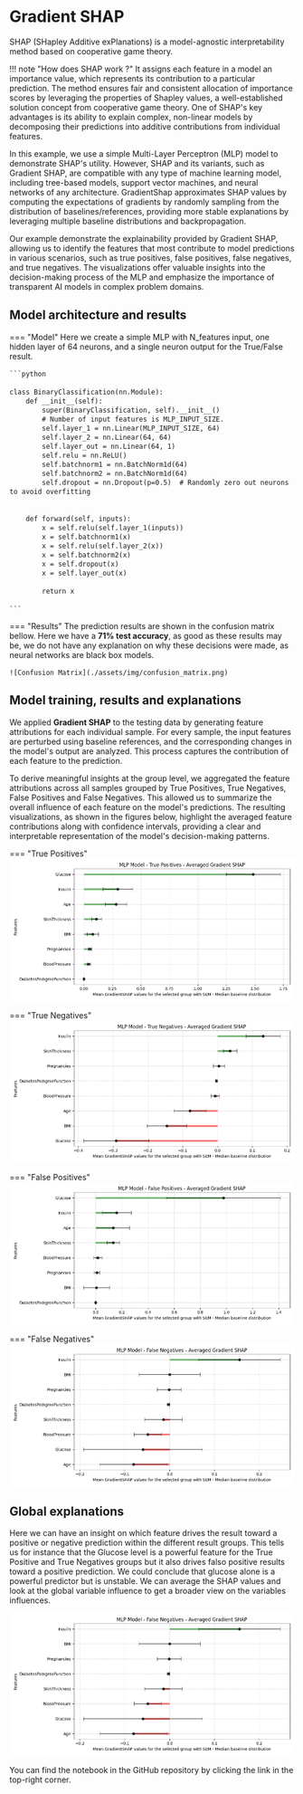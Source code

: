 # Gradient SHAP


SHAP (SHapley Additive exPlanations) is a model-agnostic interpretability method based on cooperative game theory. 

!!! note "How does SHAP work ?"
    It assigns each feature in a model an importance value, which represents its contribution to a particular prediction. The method ensures fair and consistent allocation of importance scores by leveraging the properties of Shapley values, a well-established solution concept from cooperative game theory. One of SHAP's key advantages is its ability to explain complex, non-linear models by decomposing their predictions into additive contributions from individual features.

In this example, we use a simple Multi-Layer Perceptron (MLP) model to demonstrate SHAP's utility. However, SHAP and its variants, such as Gradient SHAP, are compatible with any type of machine learning model, including tree-based models, support vector machines, and neural networks of any architecture. GradientShap approximates SHAP values by computing the expectations of gradients by randomly sampling from the distribution of baselines/references, providing more stable explanations by leveraging multiple baseline distributions and backpropagation.

Our example demonstrate the explainability provided by Gradient SHAP, allowing us to identify the features that most contribute to model predictions in various scenarios, such as true positives, false positives, false negatives, and true negatives. The visualizations offer valuable insights into the decision-making process of the MLP and emphasize the importance of transparent AI models in complex problem domains. 



## Model architecture and results

=== "Model"
    Here we create a simple MLP with N_features input, one hidden layer of 64 neurons, and a single neuron output for the True/False result. 

    ```python

    class BinaryClassification(nn.Module):
        def __init__(self):
            super(BinaryClassification, self).__init__()
            # Number of input features is MLP_INPUT_SIZE.
            self.layer_1 = nn.Linear(MLP_INPUT_SIZE, 64) 
            self.layer_2 = nn.Linear(64, 64)
            self.layer_out = nn.Linear(64, 1) 
            self.relu = nn.ReLU()
            self.batchnorm1 = nn.BatchNorm1d(64)
            self.batchnorm2 = nn.BatchNorm1d(64)
            self.dropout = nn.Dropout(p=0.5)  # Randomly zero out neurons to avoid overfitting

            
        def forward(self, inputs):
            x = self.relu(self.layer_1(inputs))
            x = self.batchnorm1(x)
            x = self.relu(self.layer_2(x))
            x = self.batchnorm2(x)
            x = self.dropout(x)
            x = self.layer_out(x)
            
            return x

    ```

=== "Results"
    The prediction results are shown in the confusion matrix bellow. Here we have a **71% test accuracy**, as good as these results may be, we do not have any explanation on why these decisions were made, as neural networks are black box models. 

    ![Confusion Matrix](./assets/img/confusion_matrix.png)


## Model training, results and explanations

We applied **Gradient SHAP** to the testing data by generating feature attributions for each individual sample. For every sample, the input features are perturbed using baseline references, and the corresponding changes in the model's output are analyzed. This process captures the contribution of each feature to the prediction.

To derive meaningful insights at the group level, we aggregated the feature attributions across all samples grouped by True Positives, True Negatives, False Positives and False Negatives. This allowed us to summarize the overall influence of each feature on the model's predictions. The resulting visualizations, as shown in the figures below, highlight the averaged feature contributions along with confidence intervals, providing a clear and interpretable representation of the model's decision-making patterns.

=== "True Positives"
    ![True Positives](./assets/img/GSHAP_MLP_TP.png)

=== "True Negatives"
    ![True Negatives](./assets/img/GSHAP_MLP_TN.png)

=== "False Positives"
    ![False Positives](./assets/img/GSHAP_MLP_FP.png)

=== "False Negatives"
    ![False Negatives](./assets/img/GSHAP_MLP_FN.png)

## Global explanations

Here we can have an insight on which feature drives the result toward a positive or negative prediction within the different result groups. This tells us for instance that the Glucose level is a powerful feature for the True Positive and True Negatives groups but it also drives falso positive results toward a positive prediction. We could conclude that glucose alone is a powerful predictor but is unstable. We can average the SHAP values and look at the global variable influence to get a broader view on the variables influences.


![Global Variable Influence](./assets/img/GSHAP_MLP_FN.png)



You can find the notebook in the GitHub repository by clicking the link in the top-right corner. 